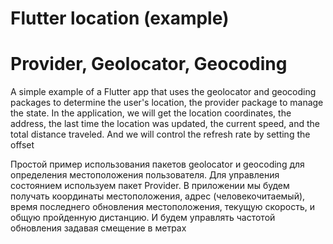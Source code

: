 # Flutter location (example)
# Provider, Geolocator, Geocoding


A simple example of a Flutter app that uses the geolocator and geocoding packages to determine the user's location, the provider package to manage the state.
In the application, we will get the location coordinates, the address, the last time the location was updated, the current speed, and the total distance traveled. And we will control the refresh rate by setting the offset

Простой пример использования пакетов geolocator и geocoding для определения местоположения пользователя. 
Для управления состоянием используем пакет Provider. 
В приложении мы будем получать координаты местоположения, адрес (человекочитаемый), время последнего обновления местоположения, текущую скорость, и общую пройденную дистанцию. И будем управлять частотой обновления задавая смещение в метрах
